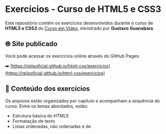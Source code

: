 # Exercícios - Curso de HTML5 e CSS3

Este repositório contém os exercícios desenvolvidos durante o curso de **HTML5 e CSS3** do [Curso em Vídeo](https://www.cursoemvideo.com/), ministrado por **Gustavo Guanabara**.

## 🌐 Site publicado

Você pode acessar os exercícios online através do GitHub Pages:

➡️ [https://reiisoficial.github.io/html-css/exercicios](https://reiisoficial.github.io/html-css/exercicios)

## 📁 Conteúdo dos exercícios

Os arquivos estão organizados por capítulo e acompanham a sequência do curso. Entre os temas abordados, estão:

- Estrutura básica do HTML5
- Formatação de texto
- Listas ordenadas, não ordenadas e de

